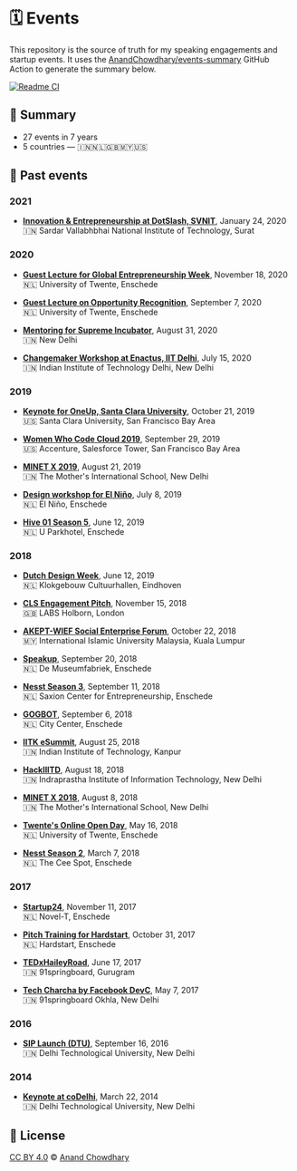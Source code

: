 # 🗓 Events

This repository is the source of truth for my speaking engagements and startup events. It uses the [AnandChowdhary/events-summary](https://github.com/AnandChowdhary/events-summary) GitHub Action to generate the summary below.

[![Readme CI](https://github.com/AnandChowdhary/events/workflows/Readme%20CI/badge.svg)](https://github.com/AnandChowdhary/events/actions?query=workflow%3A%22Readme+CI%22)

<!--events-->

## 🎤 Summary
- 27 events in 7 years
- 5 countries — 🇮🇳🇳🇱🇬🇧🇲🇾🇺🇸
## 📜 Past events

### 2021

- [**Innovation & Entrepreneurship at DotSlash, SVNIT**](./events/2021/dotslash-svnit.md), January 24, 2020  
  🇮🇳 Sardar Vallabhbhai National Institute of Technology, Surat

### 2020

- [**Guest Lecture for Global Entrepreneurship Week**](./events/2020/ut-global-entrepreneurship-week.md), November 18, 2020  
  🇳🇱 University of Twente, Enschede

- [**Guest Lecture on Opportunity Recognition**](./events/2020/ut-opportunity-recognition.md), September 7, 2020  
  🇳🇱 University of Twente, Enschede

- [**Mentoring for Supreme Incubator**](./events/2020/supreme-incubator.md), August 31, 2020  
  🇮🇳 New Delhi

- [**Changemaker Workshop at Enactus, IIT Delhi**](./events/2020/enactus-iitd-panel.md), July 15, 2020  
  🇮🇳 Indian Institute of Technology Delhi, New Delhi

### 2019

- [**Keynote for OneUp, Santa Clara University**](./events/2019/oneup-scu.md), October 21, 2019  
  🇺🇸 Santa Clara University, San Francisco Bay Area

- [**Women Who Code Cloud 2019**](./events/2019/wwcode-cloud.md), September 29, 2019  
  🇺🇸 Accenture, Salesforce Tower, San Francisco Bay Area

- [**MINET X 2019**](./events/2019/minet-x-2019.md), August 21, 2019  
  🇮🇳 The Mother's International School, New Delhi

- [**Design workshop for El Niño**](./events/2019/el-nino-design.md), July 8, 2019  
  🇳🇱 El Niño, Enschede

- [**Hive 01 Season 5**](./events/2019/hive-01-season-5.md), June 12, 2019  
  🇳🇱 U Parkhotel, Enschede

### 2018

- [**Dutch Design Week**](./events/2018/dutch-design-week.md), June 12, 2019  
  🇳🇱 Klokgebouw Cultuurhallen, Eindhoven

- [**CLS Engagement Pitch**](./events/2018/cls.md), November 15, 2018  
  🇬🇧 LABS Holborn, London

- [**AKEPT-WIEF Social Enterprise Forum**](./events/2018/wief-2018.md), October 22, 2018  
  🇲🇾 International Islamic University Malaysia, Kuala Lumpur

- [**Speakup**](./events/2018/speakup.md), September 20, 2018  
  🇳🇱 De Museumfabriek, Enschede

- [**Nesst Season 3**](./events/2018/nesst-season-3.md), September 11, 2018  
  🇳🇱 Saxion Center for Entrepreneurship, Enschede

- [**GOGBOT**](./events/2018/gogbot.md), September 6, 2018  
  🇳🇱 City Center, Enschede

- [**IITK eSummit**](./events/2018/esummit.md), August 25, 2018  
  🇮🇳 Indian Institute of Technology, Kanpur

- [**HackIIITD**](./events/2018/hackiiitd.md), August 18, 2018  
  🇮🇳 Indraprastha Institute of Information Technology, New Delhi

- [**MINET X 2018**](./events/2018/minet-x-2018.md), August 8, 2018  
  🇮🇳 The Mother's International School, New Delhi

- [**Twente's Online Open Day**](./events/2018/online-open-day.md), May 16, 2018  
  🇳🇱 University of Twente, Enschede

- [**Nesst Season 2**](./events/2018/nesst-season-2.md), March 7, 2018  
  🇳🇱 The Cee Spot, Enschede

### 2017

- [**Startup24**](./events/2017/startup24.md), November 11, 2017  
  🇳🇱 Novel-T, Enschede

- [**Pitch Training for Hardstart**](./events/2017/hardstart-pitch-training.md), October 31, 2017  
  🇳🇱 Hardstart, Enschede

- [**TEDxHaileyRoad**](./events/2017/tedx-hailey-road.md), June 17, 2017  
  🇮🇳 91springboard, Gurugram

- [**Tech Charcha by Facebook DevC**](./events/2017/tech-charcha.md), May 7, 2017  
  🇮🇳 91springboard Okhla, New Delhi

### 2016

- [**SIP Launch (DTU)**](./events/2016/sip-launch-dtu.md), September 16, 2016  
  🇮🇳 Delhi Technological University, New Delhi

### 2014

- [**Keynote at coDelhi**](./events/2014/codelhi.md), March 22, 2014  
  🇮🇳 Delhi Technological University, New Delhi
<!--/events-->

## 📄 License

[CC BY 4.0](./LICENSE) © [Anand Chowdhary](https://anandchowdhary.com)
